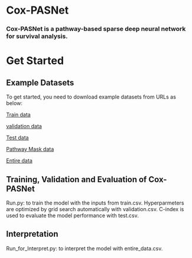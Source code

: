 # Cox-PASNet
### Cox-PASNet is a pathway-based sparse deep neural network for survival analysis. 
# Get Started
## Example Datasets
To get started, you need to download example datasets from URLs as below:



<p><a href = "http://dataxlab.org/Cox-PASNet/train.csv" download  target="_blank">Train data</a></p>

<p><a href = "http://dataxlab.org/Cox-PASNet/validation.csv" download target="_blank" >validation data</a></p>
<p><a href = "http://dataxlab.org/Cox-PASNet/test.csv" download >Test data</a></p>
<p><a href = "http://dataxlab.org/Cox-PASNet/pathway_mask.csv" download >Pathway Mask data</a></p>
<p><a href = "http://dataxlab.org/Cox-PASNet/entire_data.csv" download >Entire data</a></p>


## Training, Validation and Evaluation of Cox-PASNet
Run.py: to train the model with the inputs from train.csv. Hyperparmeters are optimized by grid search automatically with validation.csv. C-index is used to evaluate the model performance with test.csv.
## Interpretation
Run_for_Interpret.py: to interpret the model with entire_data.csv.

